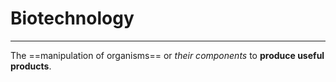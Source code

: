 # Biotechnology
---
The ==manipulation of organisms== or *their components* to **produce useful products**.